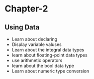 # Chapter-2
<h2>Using Data</h2>

<ul>

<li>Learn about declaring</li>
<li> Display variable valuses</li>
<li> Learn about the integral data types</li>
<li> learn about floating-point data types</li>
<li> use arithmetic operators</li>
<li> learn about the bool data type</li>
<li> Learn about numeric type conversion
</ul>
